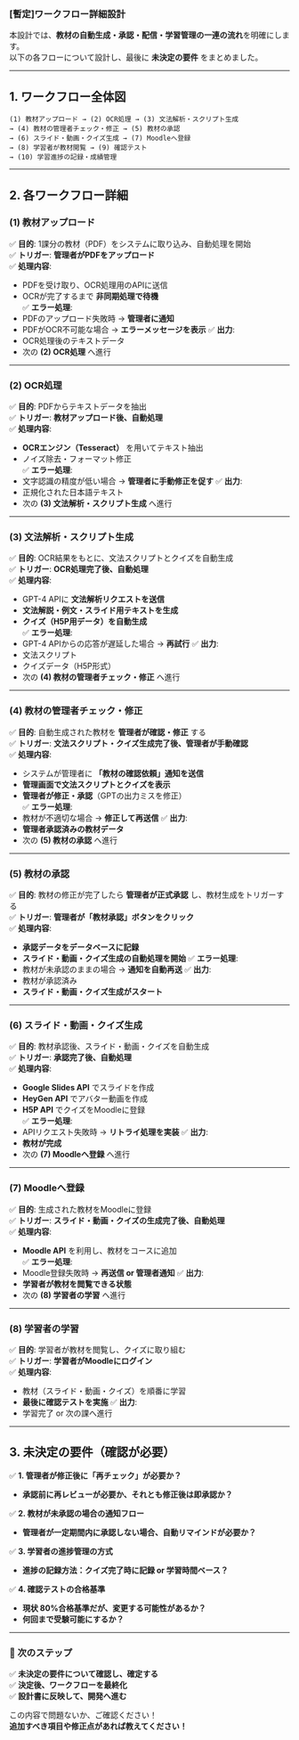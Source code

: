 ### **[暫定]ワークフロー詳細設計**
本設計では、**教材の自動生成・承認・配信・学習管理の一連の流れ**を明確にします。  
以下の各フローについて設計し、最後に **未決定の要件** をまとめました。

---

## **1. ワークフロー全体図**
```
(1) 教材アップロード → (2) OCR処理 → (3) 文法解析・スクリプト生成
→ (4) 教材の管理者チェック・修正 → (5) 教材の承認
→ (6) スライド・動画・クイズ生成 → (7) Moodleへ登録
→ (8) 学習者が教材閲覧 → (9) 確認テスト
→ (10) 学習進捗の記録・成績管理
```

---

## **2. 各ワークフロー詳細**

### **(1) 教材アップロード**
✅ **目的**: 1課分の教材（PDF）をシステムに取り込み、自動処理を開始  
✅ **トリガー**: **管理者がPDFをアップロード**  
✅ **処理内容**:
   - PDFを受け取り、OCR処理用のAPIに送信  
   - OCRが完了するまで **非同期処理で待機**  
✅ **エラー処理**:
   - PDFのアップロード失敗時 → **管理者に通知**
   - PDFがOCR不可能な場合 → **エラーメッセージを表示**
✅ **出力**:
   - OCR処理後のテキストデータ  
   - 次の **(2) OCR処理** へ進行

---

### **(2) OCR処理**
✅ **目的**: PDFからテキストデータを抽出  
✅ **トリガー**: **教材アップロード後、自動処理**  
✅ **処理内容**:
   - **OCRエンジン（Tesseract）** を用いてテキスト抽出  
   - ノイズ除去・フォーマット修正  
✅ **エラー処理**:
   - 文字認識の精度が低い場合 → **管理者に手動修正を促す**
✅ **出力**:
   - 正規化された日本語テキスト  
   - 次の **(3) 文法解析・スクリプト生成** へ進行

---

### **(3) 文法解析・スクリプト生成**
✅ **目的**: OCR結果をもとに、文法スクリプトとクイズを自動生成  
✅ **トリガー**: **OCR処理完了後、自動処理**  
✅ **処理内容**:
   - GPT-4 APIに **文法解析リクエストを送信**  
   - **文法解説・例文・スライド用テキストを生成**  
   - **クイズ（H5P用データ）を自動生成**  
✅ **エラー処理**:
   - GPT-4 APIからの応答が遅延した場合 → **再試行**
✅ **出力**:
   - 文法スクリプト  
   - クイズデータ（H5P形式）  
   - 次の **(4) 教材の管理者チェック・修正** へ進行

---

### **(4) 教材の管理者チェック・修正**
✅ **目的**: 自動生成された教材を **管理者が確認・修正** する  
✅ **トリガー**: **文法スクリプト・クイズ生成完了後、管理者が手動確認**  
✅ **処理内容**:
   - システムが管理者に **「教材の確認依頼」通知を送信**  
   - **管理画面で文法スクリプトとクイズを表示**  
   - **管理者が修正・承認**（GPTの出力ミスを修正）  
✅ **エラー処理**:
   - 教材が不適切な場合 → **修正して再送信**
✅ **出力**:
   - **管理者承認済みの教材データ**
   - 次の **(5) 教材の承認** へ進行

---

### **(5) 教材の承認**
✅ **目的**: 教材の修正が完了したら **管理者が正式承認** し、教材生成をトリガーする  
✅ **トリガー**: **管理者が「教材承認」ボタンをクリック**  
✅ **処理内容**:
   - **承認データをデータベースに記録**
   - **スライド・動画・クイズ生成の自動処理を開始**
✅ **エラー処理**:
   - 教材が未承認のままの場合 → **通知を自動再送**
✅ **出力**:
   - 教材が承認済み  
   - **スライド・動画・クイズ生成がスタート**

---

### **(6) スライド・動画・クイズ生成**
✅ **目的**: 教材承認後、スライド・動画・クイズを自動生成  
✅ **トリガー**: **承認完了後、自動処理**  
✅ **処理内容**:
   - **Google Slides API** でスライドを作成  
   - **HeyGen API** でアバター動画を作成  
   - **H5P API** でクイズをMoodleに登録  
✅ **エラー処理**:
   - APIリクエスト失敗時 → **リトライ処理を実装**
✅ **出力**:
   - **教材が完成**
   - 次の **(7) Moodleへ登録** へ進行

---

### **(7) Moodleへ登録**
✅ **目的**: 生成された教材をMoodleに登録  
✅ **トリガー**: **スライド・動画・クイズの生成完了後、自動処理**  
✅ **処理内容**:
   - **Moodle API** を利用し、教材をコースに追加  
✅ **エラー処理**:
   - Moodle登録失敗時 → **再送信 or 管理者通知**
✅ **出力**:
   - **学習者が教材を閲覧できる状態**
   - 次の **(8) 学習者の学習** へ進行

---

### **(8) 学習者の学習**
✅ **目的**: 学習者が教材を閲覧し、クイズに取り組む  
✅ **トリガー**: **学習者がMoodleにログイン**  
✅ **処理内容**:
   - 教材（スライド・動画・クイズ）を順番に学習  
   - **最後に確認テストを実施**
✅ **出力**:
   - 学習完了 or 次の課へ進行

---

## **3. 未決定の要件（確認が必要）**
✅ **1. 管理者が修正後に「再チェック」が必要か？**
   - **承認前に再レビューが必要か、それとも修正後は即承認か？**

✅ **2. 教材が未承認の場合の通知フロー**
   - **管理者が一定期間内に承認しない場合、自動リマインドが必要か？**

✅ **3. 学習者の進捗管理の方式**
   - **進捗の記録方法：クイズ完了時に記録 or 学習時間ベース？**

✅ **4. 確認テストの合格基準**
   - **現状 80%合格基準だが、変更する可能性があるか？**
   - **何回まで受験可能にするか？**

---

### **🚀 次のステップ**
✅ **未決定の要件について確認し、確定する**  
✅ **決定後、ワークフローを最終化**  
✅ **設計書に反映して、開発へ進む**

この内容で問題ないか、ご確認ください！  
**追加すべき項目や修正点があれば教えてください！**
